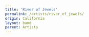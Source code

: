 ```yaml
---
title: 'River of Jewels'
permalink: /artists/river_of_jewels/
origin: California
layout: band
parent: Artists
---
```

